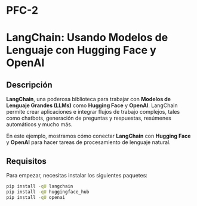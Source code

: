 # PFC-2
# LangChain: Usando Modelos de Lenguaje con Hugging Face y OpenAI

## Descripción

 **LangChain**, una poderosa biblioteca para trabajar con **Modelos de Lenguaje Grandes (LLMs)** como **Hugging Face** y **OpenAI**. LangChain permite crear aplicaciones e integrar flujos de trabajo complejos, tales como chatbots, generación de preguntas y respuestas, resúmenes automáticos y mucho más.

En este ejemplo, mostramos cómo conectar **LangChain** con **Hugging Face** y **OpenAI** para hacer tareas de procesamiento de lenguaje natural.

## Requisitos

Para empezar, necesitas instalar los siguientes paquetes:

```bash
pip install -qU langchain
pip install -qU huggingface_hub
pip install -qU openai
